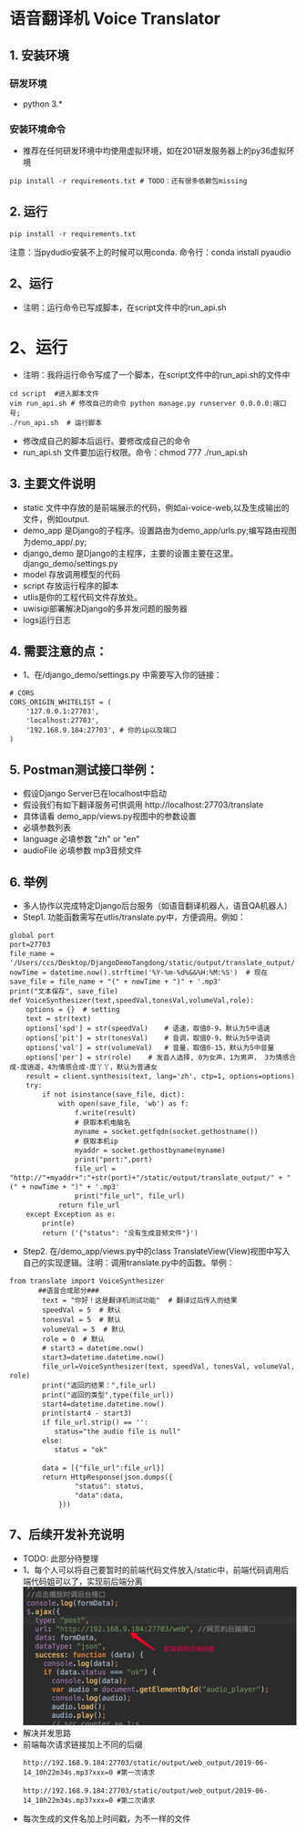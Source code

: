 # 语音翻译机 Voice Translator
## 1. 安装环境
### 研发环境
- python 3.*

### 安装环境命令
- 推荐在任何研发环境中均使用虚拟环境，如在201研发服务器上的py36虚拟环境

```
pip install -r requirements.txt # TODO：还有很多依赖包missing
```

## 2. 运行
```
pip install -r requirements.txt
```
注意：当pydudio安装不上的时候可以用conda.
命令行：conda install pyaudio

## 2、运行
- 注明：运行命令已写成脚本，在script文件中的run_api.sh

# 2、运行
- 注明：我将运行命令写成了一个脚本，在script文件中的run_api.sh的文件中

```
cd script  #进入脚本文件
vim run_api.sh # 修改自己的命令 python manage.py runserver 0.0.0.0:端口号;
./run_api.sh  # 运行脚本
```
- 修改成自己的脚本后运行。要修改成自己的命令
- run_api.sh 文件要加运行权限。命令：chmod 777 ./run_api.sh

## 3. 主要文件说明
- static 文件中存放的是前端展示的代码，例如ai-voice-web,以及生成输出的文件，例如output.
- demo_app 是Django的子程序。设置路由为demo_app/urls.py;编写路由视图为demo_app/.py;
- django_demo 是Django的主程序，主要的设置主要在这里。django_demo/settings.py
- model 存放调用模型的代码
- script 存放运行程序的脚本
- utlis是你的工程代码文件存放处。
- uwisigi部署解决Django的多并发问题的服务器
- logs运行日志

## 4. 需要注意的点：
- 1、在/django_demo/settings.py 中需要写入你的链接：

```
# CORS
CORS_ORIGIN_WHITELIST = (
    '127.0.0.1:27703',
    'localhost:27703',
    '192.168.9.184:27703', # 你的ip以及端口
)
```

## 5. Postman测试接口举例：
- 假设Django Server已在localhost中启动
- 假设我们有如下翻译服务可供调用 http://localhost:27703/translate 
- 具体请看 demo_app/views.py视图中的参数设置
- 必填参数列表
- language 必填参数 "zh" or "en"
- audioFile 必填参数 mp3音频文件

## 6. 举例
- 多人协作以完成特定Django后台服务（如语音翻译机器人，语音QA机器人）
- Step1. 功能函数需写在utlis/translate.py中，方便调用。例如：

```
global port
port=27703
file_name = '/Users/ccs/Desktop/DjangoDemoTangdong/static/output/translate_output/'
nowTime = datetime.now().strftime('%Y-%m-%d%&&%H:%M:%S')  # 现在
save_file = file_name + "(" + nowTime + ")" + '.mp3'
print("文本保存", save_file)
def VoiceSynthesizer(text,speedVal,tonesVal,volumeVal,role):
    options = {}  # setting
    text = str(text)
    options['spd'] = str(speedVal)    # 语速，取值0-9，默认为5中语速
    options['pit'] = str(tonesVal)    # 音调，取值0-9，默认为5中语调
    options['vol'] = str(volumeVal)   # 音量，取值0-15，默认为5中音量
    options['per'] = str(role)    # 发音人选择, 0为女声，1为男声， 3为情感合成-度逍遥，4为情感合成-度丫丫，默认为普通女
    result = client.synthesis(text, lang='zh', ctp=1, options=options)
    try:
        if not isinstance(save_file, dict):
            with open(save_file, 'wb') as f:
                f.write(result)
                # 获取本机电脑名
                myname = socket.getfqdn(socket.gethostname())
                # 获取本机ip
                myaddr = socket.gethostbyname(myname)
                print("port:",port)
                file_url = "http://"+myaddr+":"+str(port)+"/static/output/translate_output/" + "(" + nowTime + ")" + '.mp3'
                print("file_url", file_url)
            return file_url
    except Exception as e:
        print(e)
        return ('{"status": "没有生成音频文件"}')
```

- Step2. 在/demo_app/views.py中的class TranslateView(View)视图中写入自己的实现逻辑。注明：调用translate.py中的函数。举例：

```
from translate import VoiceSynthesizer
       ##语音合成部分###
        text = "你好！这是翻译机测试功能"  # 翻译过后传入的结果
        speedVal = 5  # 默认
        tonesVal = 5  # 默认
        volumeVal = 5  # 默认
        role = 0  # 默认
        # start3 = datetime.now()
        start3=datetime.datetime.now()
        file_url=VoiceSynthesizer(text, speedVal, tonesVal, volumeVal, role)
        print("返回的结果：",file_url)
        print("返回的类型",type(file_url))
        start4=datetime.datetime.now()
        print(start4 - start3)
        if file_url.strip() == '':
           status="the audio file is null"
        else:
           status = "ok"

        data = [{"file_url":file_url}]
        return HttpResponse(json.dumps({
                "status": status,
                "data":data,
            }))
```

## 7、后续开发补充说明
- TODO: 此部分待整理
- 1、每个人可以将自己要暂时的前端代码文件放入/static中，前端代码调用后端代码姐可以了，实现前后端分离
![avatar](./other/QQ20190614-194214.png)
- 解决并发思路
- 前端每次请求链接加上不同的后缀
    ```
    http://192.168.9.184:27703/static/output/web_output/2019-06-14_10h22m34s.mp3?xxx=0 #第一次请求
     
    http://192.168.9.184:27703/static/output/web_output/2019-06-14_10h22m34s.mp3?xxx=0 #第二次请求
    ```
- 每次生成的文件名加上时间戳，为不一样的文件